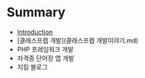 # Summary

* [Introduction](README.md)
* [클래스프렙 개발](클래스프렙 개발이야기.md)
* PHP 프레임워크 개발
* 자격증 단어장 앱 개발
* 지킬 블로그

